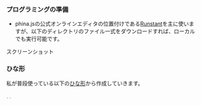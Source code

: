 ### プログラミングの準備
* phina.jsの公式オンラインエディタの位置付けである[Runstant]()を主に使いますが、以下のディレクトリのファイル一式をダウンロードすれば、ローカルでも実行可能です。

スクリーンショット

### ひな形
私が普段使っている以下の[ひな形]()から作成していきます。

```javascript

``
